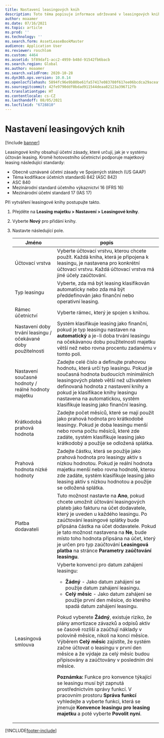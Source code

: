 ```yaml
---
title: Nastavení leasingových knih
description: Toto téma popisuje informace udržované v leasingových knihách. Leasingové knihy obsahují účetní zásady, které určují, jak je v systému účtován leasing.
author: moaamer
ms.date: 07/16/2021
ms.topic: article
ms.prod: ''
ms.technology: ''
ms.search.form: AssetLeaseBookMaster
audience: Application User
ms.reviewer: roschlom
ms.custom: 4464
ms.assetid: 5f89daf1-acc2-4959-b48d-91542fb6bacb
ms.search.region: Global
ms.author: moaamer
ms.search.validFrom: 2020-10-28
ms.dyn365.ops.version: 10.0.14
ms.openlocfilehash: 5894fc96e9b80be61fa57417e083780f617ee06bcdca29aceaf164308d17dcda
ms.sourcegitcommit: 42fe9790ddf0bdad911544deaa82123a396712fb
ms.translationtype: HT
ms.contentlocale: cs-CZ
ms.lasthandoff: 08/05/2021
ms.locfileid: "6728810"
---
```

# <a name="set-up-lease-books"></a>Nastavení leasingových knih

[!include [banner](../includes/banner.md)]

Leasingové knihy obsahují účetní zásady, které určují, jak je v systému účtován leasing. Kromě hotovostního účetnictví podporuje majetkový leasing následující standardy:

- Obecně uznávané účetní zásady ve Spojených státech (US GAAP)
- Téma kodifikace účetních standardů 842 (ASC 842)
- ASC 840
- Mezinárodní standard účetního výkaznictví 16 (IFRS 16)
- Mezinárodní účetní standard 17 (IAS 17)

Při vytváření leasingové knihy postupujte takto.

1. Přejděte na **Leasing majetku \> Nastavení \> Leasingové knihy**.
2. Vyberte **Nový** pro přidání knihy.
3. Nastavte následující pole.

    | Jméno                                     | popis |
    |------------------------------------------|-------------|
    | Účtovací vrstva                            | Vyberte účtovací vrstvu, kterou chcete použít. Každá kniha, která je připojena k leasingu, je nastavena pro konkrétní účtovací vrstvu. Každá účtovací vrstva má jiné účely zaúčtování. |
    | Typ leasingu                               | Vyberte, zda má být leasing klasifikován automaticky nebo zda má být předdefinován jako finanční nebo operativní leasing. |
    | Rámec účetnictví                     | Vyberte rámec, který je spojen s knihou. |
    | Nastavení doby trvání leasingu / očekávané doby použitelnosti          | Systém klasifikuje leasing jako finanční, pokud je typ leasingu nastaven na **automatický** a je-li doba trvání leasingu na očekávanou dobu použitelnosti majetku větší než nebo rovna procentu zadanému v tomto poli.  |
    | Nastavení současné hodnoty / reálné hodnoty majetku   | Zadejte celé číslo a definujte prahovou hodnotu, která určí typ leasingu. Pokud je současná hodnota budoucích minimálních leasingových plateb větší než uživatelem definovaná hodnota z nastavení knihy a pokud je klasifikace knihy leasingu nastavena na automatickou, systém klasifikuje leasing jako finanční leasing. |
    | Krátkodobá prahová hodnota                     | Zadejte počet měsíců, které se mají použít jako prahová hodnota pro krátkodobé leasingy. Pokud je doba leasingu menší nebo rovna počtu měsíců, které zde zadáte, systém klasifikuje leasing jako krátkodobý a použije se odložená splátka. |
    | Prahová hodnota nízké hodnoty                      | Zadejte částku, která se použije jako prahová hodnota pro leasingy aktiv s nízkou hodnotou. Pokud je reální hodnota majetku menší nebo rovna hodnotě, kterou zde zadáte, systém klasifikuje leasing jako leasing aktiv s nízkou hodnotou a použije se odložená splátka. |
    | Platba dodavateli                            | Tuto možnost nastavte na **Ano**, pokud chcete umožnit účtování leasingových plateb jako fakturu na účet dodavatele, který je uveden u každého leasingu. Po zaúčtování leasingové splátky bude připsána částka na účet dodavatele. Pokud je tato možnost nastavena na **Ne**, bude místo toho hodnota připsána na účet, který je určen pro typ zaúčtování **Leasingová platba** na stránce **Parametry zaúčtování leasingu**. |
    | Leasingová smlouva                       | Vyberte konvenci pro datum zahájení leasingu:<ul><li><b>Žádný</b> - Jako datum zahájení se použije datum zahájení leasingu.</li><li><b>Celý měsíc</b> - Jako datum zahájení se použije první den měsíce, do kterého spadá datum zahájení leasingu.</li></ul><p>Pokud vyberete <b>Žádný</b>, existuje riziko, že plány amortizace závazků a odpisů aktiv se časově rozliší a zaúčtují náklady v polovině měsíce, nikoli na konci měsíce. Výběrem <b>Celý měsíc</b> zajistíte, že systém začne účtovat o leasingu v první den měsíce a že výdaje za celý měsíc budou připisovány a zaúčtovány v posledním dni měsíce.</p><p><strong>Poznámka:</strong> Funkce pro konvence týkající se leasingu musí být zapnutá prostřednictvím správy funkcí. V pracovním prostoru <b>Správa funkcí</b> vyhledejte a vyberte funkci, která se jmenuje <b>Konvence leasingu pro leasing majetku</b> a poté vyberte <b>Povolit nyní</b>.</p> |


[!INCLUDE[footer-include](../../includes/footer-banner.md)]
